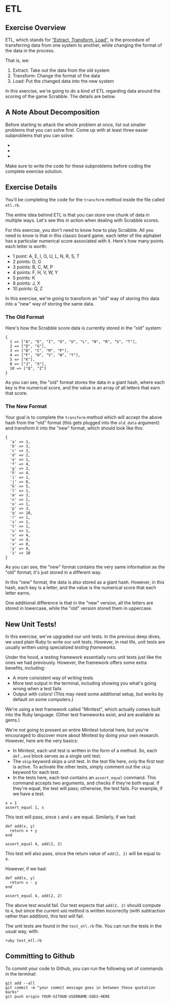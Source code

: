 # ETL

## Exercise Overview

ETL, which stands for ["Extract, Transform, Load"](https://en.wikipedia.org/wiki/Extract,_transform,_load), is the procedure of transferring data from one system to another, while changing the format of the data in the process.

That is, we:

1. Extract: Take out the data from the old system
2. Transform: Change the format of the data
3. Load: Put the changed data into the new system

In this exercise, we're going to do a kind of ETL regarding data around the scoring of the game Scrabble. The details are below.

## A Note About Decomposition

Before starting to attack the whole problem at once, list out smaller problems that you can solve first. Come up with at least three easier subproblems that you can solve:

-
-
-

Make sure to write the code for these subproblems before coding the complete exercise solution.

## Exercise Details

You'll be completing the code for the `transform` method inside the file called `etl.rb`.

The entire idea behind ETL is that you can store one chunk of data in multiple ways. Let's see this in action when dealing with Scrabble scores.

For this exercise, you don't need to know how to play Scrabble. All you need to know is that in this classic board game, each letter of the alphabet has a particular numerical score associated with it. Here's how many points each letter is worth:

- 1 point: A, E, I, O, U, L, N, R, S, T
- 2 points: D, G
- 3 points: B, C, M, P
- 4 points: F, H, V, W, Y
- 5 points: K
- 8 points: J, X
- 10 points: Q, Z

In this exercise, we're going to transform an "old" way of storing this data into a "new" way of storing the same data.

### The Old Format

Here's how the Scrabble score data is currently stored in the "old" system:

```
{
  1 => ["A", "E", "I", "O", "U", "L", "N", "R", "S", "T"],
  2 => ["D", "G"],
  3 => ["B", "C", "M", "P"],
  4 => ["F", "H", "V", "W", "Y"],
  5 => ["K"],
  8 => ["J", "X"],
  10 => ["Q", "Z"]
}
```

As you can see, the "old" format stores the data in a giant hash, where each key is the numerical score, and the value is an array of all letters that earn that score.

### The New Format

Your goal is to complete the `transform` method which will accept the above hash from the "old" format (this gets plugged into the `old_data` argument) and transform it into the "new" format, which should look like this:

```
{
  'a' => 1,
  'b' => 3,
  'c' => 3,
  'd' => 2,
  'e' => 1,
  'f' => 4,
  'g' => 2,
  'h' => 4,
  'i' => 1,
  'j' => 8,
  'k' => 5,
  'l' => 1,
  'm' => 3,
  'n' => 1,
  'o' => 1,
  'p' => 3,
  'q' => 10,
  'r' => 1,
  's' => 1,
  't' => 1,
  'u' => 1,
  'v' => 4,
  'w' => 4,
  'x' => 8,
  'y' => 4,
  'z' => 10
}
```

As you can see, the "new" format contains the very same information as the "old" format; it's just stored in a different way.

In this "new" format, the data is also stored as a giant hash. However, in this hash, each key is a letter, and the value is the numerical score that each letter earns.

One additional difference is that in the "new" version, all the letters are stored in lowercase, while the "old" version stored them in uppercase.

## New Unit Tests!

In this exercise, we've upgraded our unit tests. In the previous deep dives, we used plain Ruby to write our unit tests. However, in real life, unit tests are usually written using specialized _testing frameworks_.

Under the hood, a testing framework essentially runs unit tests just like the ones we had previously. However, the framework offers some extra benefits, including:

- A more consistent way of writing tests
- More test output in the terminal, including showing you what's going wrong when a test fails
- Output with colors! (This may need some additional setup, but works by default on some computers.)

We're using a test framework called "Minitest", which actually comes built into the Ruby language. (Other test frameworks exist, and are available as gems.)

We're not going to present an entire Minitest tutorial here, but you're encouraged to discover more about Minitest by doing your own research. However, here are the very basics:

- In Minitest, each unit test is written in the form of a method. So, each `def`...`end` block serves as a single unit test.
- The `skip` keyword skips a unit test. In the test file here, only the first test is active. To activate the other tests, simply comment out the `skip` keyword for each test.
- In the tests here, each test contains an `assert_equal` command. This command accepts two arguments, and checks if they're both equal. If they're equal, the test will pass; otherwise, the test fails. For example, if we have a test:

```
x = 1
assert_equal 1, x
```

This test will pass, since `1` and `x` are equal. Similarly, if we had:

```
def add(x, y)
  return x + y
end

assert_equal 4, add(2, 2)
```

This test will also pass, since the return value of `add(2, 2)` will be equal to `4`.

However, if we had:

```
def add(x, y)
  return x - y
end

assert_equal 4, add(2, 2)
```

The above test would fail. Our test expects that `add(2, 2)` should compute to `4`, but since the current `add` method is written incorrectly (with subtraction rather than addition), this test will fail.

The unit tests are found in the `test_etl.rb` file. You can run the tests in the usual way, with:

```
ruby test_etl.rb
```

## Committing to Github

To commit your code to Github, you can run the following set of commands in the terminal:

```
git add --all
git commit -m "your commit message goes in between these quotation marks"
git push origin YOUR-GITHUB-USERNAME-GOES-HERE
```
